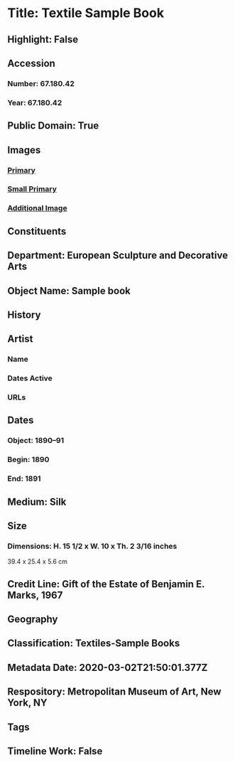 # Title: Textile Sample Book
## Highlight: False
## Accession
### Number: 67.180.42
### Year: 67.180.42
## Public Domain: True
## Images
### [Primary](https://images.metmuseum.org/CRDImages/es/original/DP6951.jpg)
### [Small Primary](https://images.metmuseum.org/CRDImages/es/web-large/DP6951.jpg)
### [Additional Image](https://images.metmuseum.org/CRDImages/es/original/DP6950.jpg)
## Constituents
## Department: European Sculpture and Decorative Arts
## Object Name: Sample book
## History
## Artist
### Name
### Dates Active
### URLs
## Dates
### Object: 1890–91
### Begin: 1890
### End: 1891
## Medium: Silk
## Size
### Dimensions: H. 15 1/2 x W. 10 x Th. 2 3/16 inches
39.4 x 25.4 x 5.6 cm
## Credit Line: Gift of the Estate of Benjamin E. Marks, 1967
## Geography
## Classification: Textiles-Sample Books
## Metadata Date: 2020-03-02T21:50:01.377Z
## Respository: Metropolitan Museum of Art, New York, NY
## Tags
## Timeline Work: False